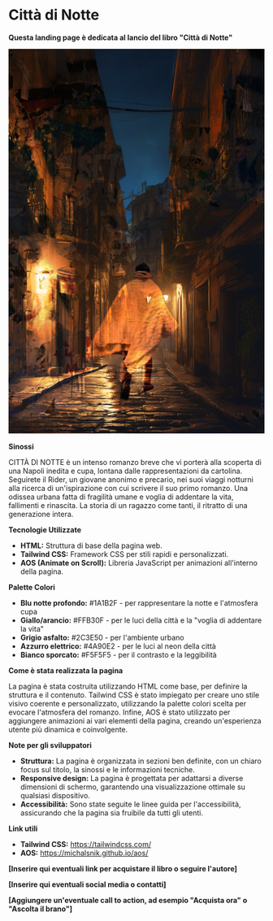 # Città di Notte

**Questa landing page è dedicata al lancio del libro "Città di Notte"**

![Città di notte](/images/cover_def.jpg "Città di notte")

**Sinossi**

CITTÀ DI NOTTE è un intenso romanzo breve che vi porterà alla scoperta di una Napoli inedita e cupa, lontana dalle rappresentazioni da cartolina. Seguirete il Rider, un giovane anonimo e precario, nei suoi viaggi notturni alla ricerca di un'ispirazione con cui scrivere il suo primo romanzo. Una odissea urbana fatta di fragilità umane e voglia di addentare la vita, fallimenti e rinascita. La storia di un ragazzo come tanti, il ritratto di una generazione intera.

**Tecnologie Utilizzate**

* **HTML:** Struttura di base della pagina web.
* **Tailwind CSS:** Framework CSS per stili rapidi e personalizzati.
* **AOS (Animate on Scroll):** Libreria JavaScript per animazioni all'interno della pagina.

**Palette Colori**

* **Blu notte profondo:** #1A1B2F - per rappresentare la notte e l'atmosfera cupa
* **Giallo/arancio:** #FFB30F - per le luci della città e la "voglia di addentare la vita"
* **Grigio asfalto:** #2C3E50 - per l'ambiente urbano
* **Azzurro elettrico:** #4A90E2 - per le luci al neon della città
* **Bianco sporcato:** #F5F5F5 - per il contrasto e la leggibilità

**Come è stata realizzata la pagina**

La pagina è stata costruita utilizzando HTML come base, per definire la struttura e il contenuto. Tailwind CSS è stato impiegato per creare uno stile visivo coerente e personalizzato, utilizzando la palette colori scelta per evocare l'atmosfera del romanzo. Infine, AOS è stato utilizzato per aggiungere animazioni ai vari elementi della pagina, creando un'esperienza utente più dinamica e coinvolgente.

**Note per gli sviluppatori**

* **Struttura:** La pagina è organizzata in sezioni ben definite, con un chiaro focus sul titolo, la sinossi e le informazioni tecniche.
* **Responsive design:** La pagina è progettata per adattarsi a diverse dimensioni di schermo, garantendo una visualizzazione ottimale su qualsiasi dispositivo.
* **Accessibilità:** Sono state seguite le linee guida per l'accessibilità, assicurando che la pagina sia fruibile da tutti gli utenti.

**Link utili**

* **Tailwind CSS:** https://tailwindcss.com/
* **AOS:** https://michalsnik.github.io/aos/

**[Inserire qui eventuali link per acquistare il libro o seguire l'autore]**

**[Inserire qui eventuali social media o contatti]**

**[Aggiungere un'eventuale call to action, ad esempio "Acquista ora" o "Ascolta il brano"]**
